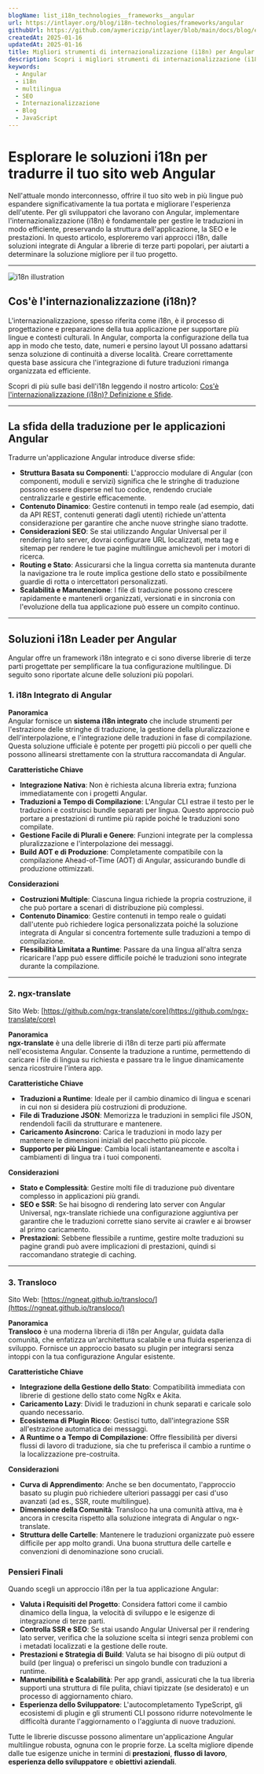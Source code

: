 ```yaml
---
blogName: list_i18n_technologies__frameworks__angular
url: https://intlayer.org/blog/i18n-technologies/frameworks/angular
githubUrl: https://github.com/aymericzip/intlayer/blob/main/docs/blog/en/list_i18n_technologies/frameworks/angular.md
createdAt: 2025-01-16
updatedAt: 2025-01-16
title: Migliori strumenti di internazionalizzazione (i18n) per Angular
description: Scopri i migliori strumenti di internazionalizzazione (i18n) per Angular per affrontare i sfide di traduzione, migliorare la ricerca sul web e fornire un'esperienza web globale senza problemi.
keywords:
  - Angular
  - i18n
  - multilingua
  - SEO
  - Internazionalizzazione
  - Blog
  - JavaScript
---
```


# Esplorare le soluzioni i18n per tradurre il tuo sito web Angular

Nell'attuale mondo interconnesso, offrire il tuo sito web in più lingue può espandere significativamente la tua portata e migliorare l'esperienza dell'utente. Per gli sviluppatori che lavorano con Angular, implementare l'internazionalizzazione (i18n) è fondamentale per gestire le traduzioni in modo efficiente, preservando la struttura dell'applicazione, la SEO e le prestazioni. In questo articolo, esploreremo vari approcci i18n, dalle soluzioni integrate di Angular a librerie di terze parti popolari, per aiutarti a determinare la soluzione migliore per il tuo progetto.

---

![i18n illustration](https://github.com/aymericzip/intlayer/blob/main/docs/blog/assets/i18n.webp)

## Cos'è l'internazionalizzazione (i18n)?

L'internazionalizzazione, spesso riferita come i18n, è il processo di progettazione e preparazione della tua applicazione per supportare più lingue e contesti culturali. In Angular, comporta la configurazione della tua app in modo che testo, date, numeri e persino layout UI possano adattarsi senza soluzione di continuità a diverse località. Creare correttamente questa base assicura che l'integrazione di future traduzioni rimanga organizzata ed efficiente.

Scopri di più sulle basi dell'i18n leggendo il nostro articolo: [Cos'è l'internazionalizzazione (i18n)? Definizione e Sfide](https://github.com/aymericzip/intlayer/blob/main/docs/blog/it/what_is_internationalization.md).

---

## La sfida della traduzione per le applicazioni Angular

Tradurre un'applicazione Angular introduce diverse sfide:

- **Struttura Basata su Componenti**: L'approccio modulare di Angular (con componenti, moduli e servizi) significa che le stringhe di traduzione possono essere disperse nel tuo codice, rendendo cruciale centralizzarle e gestirle efficacemente.
- **Contenuto Dinamico**: Gestire contenuti in tempo reale (ad esempio, dati da API REST, contenuti generati dagli utenti) richiede un'attenta considerazione per garantire che anche nuove stringhe siano tradotte.
- **Considerazioni SEO**: Se stai utilizzando Angular Universal per il rendering lato server, dovrai configurare URL localizzati, meta tag e sitemap per rendere le tue pagine multilingue amichevoli per i motori di ricerca.
- **Routing e Stato**: Assicurarsi che la lingua corretta sia mantenuta durante la navigazione tra le route implica gestione dello stato e possibilmente guardie di rotta o intercettatori personalizzati.
- **Scalabilità e Manutenzione**: I file di traduzione possono crescere rapidamente e mantenerli organizzati, versionati e in sincronia con l'evoluzione della tua applicazione può essere un compito continuo.

---

## Soluzioni i18n Leader per Angular

Angular offre un framework i18n integrato e ci sono diverse librerie di terze parti progettate per semplificare la tua configurazione multilingue. Di seguito sono riportate alcune delle soluzioni più popolari.

### 1. i18n Integrato di Angular

**Panoramica**  
Angular fornisce un **sistema i18n integrato** che include strumenti per l'estrazione delle stringhe di traduzione, la gestione della pluralizzazione e dell'interpolazione, e l'integrazione delle traduzioni in fase di compilazione. Questa soluzione ufficiale è potente per progetti più piccoli o per quelli che possono allinearsi strettamente con la struttura raccomandata di Angular.

**Caratteristiche Chiave**

- **Integrazione Nativa**: Non è richiesta alcuna libreria extra; funziona immediatamente con i progetti Angular.
- **Traduzioni a Tempo di Compilazione**: L'Angular CLI estrae il testo per le traduzioni e costruisci bundle separati per lingua. Questo approccio può portare a prestazioni di runtime più rapide poiché le traduzioni sono compilate.
- **Gestione Facile di Plurali e Genere**: Funzioni integrate per la complessa pluralizzazione e l'interpolazione dei messaggi.
- **Build AOT e di Produzione**: Completamente compatibile con la compilazione Ahead-of-Time (AOT) di Angular, assicurando bundle di produzione ottimizzati.

**Considerazioni**

- **Costruzioni Multiple**: Ciascuna lingua richiede la propria costruzione, il che può portare a scenari di distribuzione più complessi.
- **Contenuto Dinamico**: Gestire contenuti in tempo reale o guidati dall'utente può richiedere logica personalizzata poiché la soluzione integrata di Angular si concentra fortemente sulle traduzioni a tempo di compilazione.
- **Flessibilità Limitata a Runtime**: Passare da una lingua all'altra senza ricaricare l'app può essere difficile poiché le traduzioni sono integrate durante la compilazione.

---

### 2. ngx-translate

Sito Web: [https://github.com/ngx-translate/core](https://github.com/ngx-translate/core)

**Panoramica**  
**ngx-translate** è una delle librerie di i18n di terze parti più affermate nell'ecosistema Angular. Consente la traduzione a runtime, permettendo di caricare i file di lingua su richiesta e passare tra le lingue dinamicamente senza ricostruire l'intera app.

**Caratteristiche Chiave**

- **Traduzioni a Runtime**: Ideale per il cambio dinamico di lingua e scenari in cui non si desidera più costruzioni di produzione.
- **File di Traduzione JSON**: Memorizza le traduzioni in semplici file JSON, rendendoli facili da strutturare e mantenere.
- **Caricamento Asincrono**: Carica le traduzioni in modo lazy per mantenere le dimensioni iniziali del pacchetto più piccole.
- **Supporto per più Lingue**: Cambia locali istantaneamente e ascolta i cambiamenti di lingua tra i tuoi componenti.

**Considerazioni**

- **Stato e Complessità**: Gestire molti file di traduzione può diventare complesso in applicazioni più grandi.
- **SEO e SSR**: Se hai bisogno di rendering lato server con Angular Universal, ngx-translate richiede una configurazione aggiuntiva per garantire che le traduzioni corrette siano servite ai crawler e ai browser al primo caricamento.
- **Prestazioni**: Sebbene flessibile a runtime, gestire molte traduzioni su pagine grandi può avere implicazioni di prestazioni, quindi si raccomandano strategie di caching.

---

### 3. Transloco

Sito Web: [https://ngneat.github.io/transloco/](https://ngneat.github.io/transloco/)

**Panoramica**  
**Transloco** è una moderna libreria di i18n per Angular, guidata dalla comunità, che enfatizza un'architettura scalabile e una fluida esperienza di sviluppo. Fornisce un approccio basato su plugin per integrarsi senza intoppi con la tua configurazione Angular esistente.

**Caratteristiche Chiave**

- **Integrazione della Gestione dello Stato**: Compatibilità immediata con librerie di gestione dello stato come NgRx e Akita.
- **Caricamento Lazy**: Dividi le traduzioni in chunk separati e caricale solo quando necessario.
- **Ecosistema di Plugin Ricco**: Gestisci tutto, dall'integrazione SSR all'estrazione automatica dei messaggi.
- **A Runtime o a Tempo di Compilazione**: Offre flessibilità per diversi flussi di lavoro di traduzione, sia che tu preferisca il cambio a runtime o la localizzazione pre-costruita.

**Considerazioni**

- **Curva di Apprendimento**: Anche se ben documentato, l'approccio basato su plugin può richiedere ulteriori passaggi per casi d'uso avanzati (ad es., SSR, route multilingue).
- **Dimensione della Comunità**: Transloco ha una comunità attiva, ma è ancora in crescita rispetto alla soluzione integrata di Angular o ngx-translate.
- **Struttura delle Cartelle**: Mantenere le traduzioni organizzate può essere difficile per app molto grandi. Una buona struttura delle cartelle e convenzioni di denominazione sono cruciali.

### Pensieri Finali

Quando scegli un approccio i18n per la tua applicazione Angular:

- **Valuta i Requisiti del Progetto**: Considera fattori come il cambio dinamico della lingua, la velocità di sviluppo e le esigenze di integrazione di terze parti.
- **Controlla SSR e SEO**: Se stai usando Angular Universal per il rendering lato server, verifica che la soluzione scelta si integri senza problemi con i metadati localizzati e la gestione delle route.
- **Prestazioni e Strategia di Build**: Valuta se hai bisogno di più output di build (per lingua) o preferisci un singolo bundle con traduzioni a runtime.
- **Manutenibilità e Scalabilità**: Per app grandi, assicurati che la tua libreria supporti una struttura di file pulita, chiavi tipizzate (se desiderato) e un processo di aggiornamento chiaro.
- **Esperienza dello Sviluppatore**: L'autocompletamento TypeScript, gli ecosistemi di plugin e gli strumenti CLI possono ridurre notevolmente le difficoltà durante l'aggiornamento o l'aggiunta di nuove traduzioni.

Tutte le librerie discusse possono alimentare un'applicazione Angular multilingue robusta, ognuna con le proprie forze. La scelta migliore dipende dalle tue esigenze uniche in termini di **prestazioni**, **flusso di lavoro**, **esperienza dello sviluppatore** e **obiettivi aziendali**.
